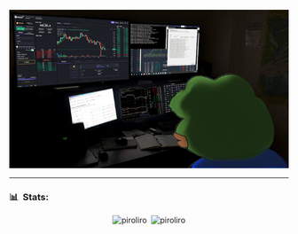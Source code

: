<p align='center'><img src="work.png"/></p>

---

<h3> 📊 &nbsp;Stats:</h3>
<p align="center">
<img src="https://github-readme-stats.vercel.app/api?username=srpiroliro&show_icons=true&theme=midnight-purple&count_private=true" alt="piroliro" height="160px"/>&nbsp;
<img src="https://github-readme-stats.vercel.app/api/top-langs/?username=srpiroliro&theme=midnight-purple&layout=compact&hide=Hack" alt="piroliro" height="160px"/>
</p>
